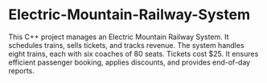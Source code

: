 # Electric-Mountain-Railway-System
This C++ project manages an Electric Mountain Railway System. It schedules trains, sells tickets, and tracks revenue. The system handles eight trains, each with six coaches of 80 seats. Tickets cost $25. It ensures efficient passenger booking, applies discounts, and provides end-of-day reports.
